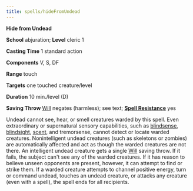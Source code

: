 ```yaml
---
title: spells/hideFromUndead
---
```

 **Hide from Undead**

**School** abjuration; **Level** cleric 1

**Casting Time** 1 standard action

**Components** V, S, DF

**Range** touch

**Targets** one touched creature/level

**Duration** 10 min./level (D)

**Saving Throw** [Will](../combat.md#_will) negates (harmless); see text; **[Spell Resistance](../glossary.md#_spell-resistance)** yes

Undead cannot see, hear, or smell creatures warded by this spell. Even extraordinary or supernatural sensory capabilities, such as [blindsense](../glossary.md#_blindsight-and-blindsense), [blindsight](../glossary.md#_blindsight-and-blindsense), [scent](../glossary.md#_scent), and tremorsense, cannot detect or locate warded creatures. Nonintelligent undead creatures (such as skeletons or zombies) are automatically affected and act as though the warded creatures are not there. An intelligent undead creature gets a single [Will](../combat.md#_will) saving throw. If it fails, the subject can't see any of the warded creatures. If it has reason to believe unseen opponents are present, however, it can attempt to find or strike them. If a warded creature attempts to channel positive energy, turn or command undead, touches an undead creature, or attacks any creature (even with a spell), the spell ends for all recipients.

